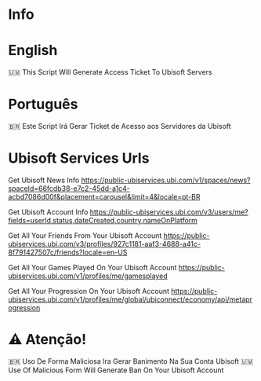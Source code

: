 # Info

# English
🇺🇲 This Script Will Generate Access Ticket To Ubisoft Servers

# Português
🇧🇷 Este Script Irá Gerar Ticket de Acesso aos Servidores da Ubisoft

# Ubisoft Services Urls

Get Ubisoft News Info
https://public-ubiservices.ubi.com/v1/spaces/news?spaceId=66fcdb38-e7c2-45dd-a1c4-acbd7086d00f&placement=carousel&limit=4&locale=pt-BR

Get Ubisoft Account Info
https://public-ubiservices.ubi.com/v3/users/me?fields=userId,status,dateCreated,country,nameOnPlatform

Get All Your Friends From Your Ubisoft Account
https://public-ubiservices.ubi.com/v3/profiles/927c1181-aaf3-4688-a41c-8f791427507c/friends?locale=en-US

Get All Your Games Played On Your Ubisoft Account
https://public-ubiservices.ubi.com/v1/profiles/me/gamesplayed

Get All Your Progression On Your Ubisoft Account
https://public-ubiservices.ubi.com/v1/profiles/me/global/ubiconnect/economy/api/metaprogression

# ⚠️ Atenção!

🇧🇷 Uso De Forma Maliciosa Ira Gerar Banimento Na Sua Conta Ubisoft
🇺🇲 Use Of Malicious Form Will Generate Ban On Your Ubisoft Account
